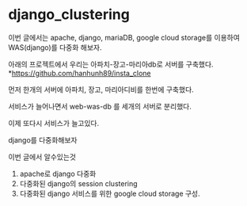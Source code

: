 # django_clustering
이번 글에서는
apache, django, mariaDB, google cloud storage를 이용하여 WAS(django)를 다중화 해보자.

아래의 프로젝트에서 우리는 아파치-장고-마리아db로 서버를 구축했다.
*https://github.com/hanhunh89/insta_clone

먼저 한개의 서버에 아파치, 장고, 마리아디비를 한번에 구축했다.

서비스가 늘어나면서 web-was-db 를 세개의 서버로 분리했다.

이제 또다시 서비스가 늘고있다. 

django를 다중화해보자

이번 글에서 알수있는것

1. apache로 django 다중화
2. 다중화된 django의 session clustering
3. 다중화된 django 서비스를 위한 google cloud storage 구성.
